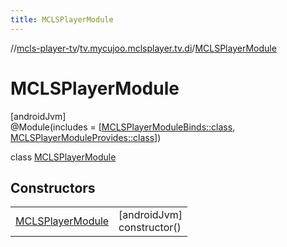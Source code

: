 ```yaml
---
title: MCLSPlayerModule
---
```

//[mcls-player-tv](../../../index.html)/[tv.mycujoo.mclsplayer.tv.di](../index.html)/[MCLSPlayerModule](index.html)



# MCLSPlayerModule



[androidJvm]\
@Module(includes = [[MCLSPlayerModuleBinds::class](../-m-c-l-s-player-module-binds/index.html), [MCLSPlayerModuleProvides::class](../-m-c-l-s-player-module-provides/index.html)])



class [MCLSPlayerModule](index.html)



## Constructors


| | |
|---|---|
| [MCLSPlayerModule](-m-c-l-s-player-module.html) | [androidJvm]<br>constructor() |

